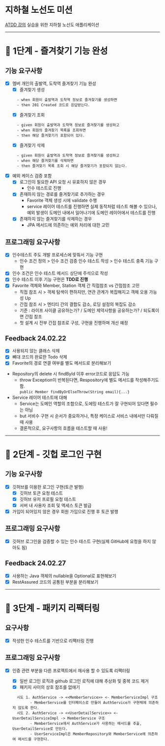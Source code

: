 # 지하철 노선도 미션
[ATDD 강의](https://edu.nextstep.camp/c/R89PYi5H) 실습을 위한 지하철 노선도 애플리케이션

---
# 🚀 1단계 - 즐겨찾기 기능 완성

## 기능 요구사항
- [x] 멤버 개인의 출발역, 도착역 즐겨찾기 기능 완성
  - [x] 즐겨찾기 생성
  ```
    - when 회원이 출발역과 도착역 정보로 즐겨찾기를 생성하면
    - then 201 Created 코드로 응답받는다.
  ```
  - [x] 즐겨찾기 조회
  ```
    - given 회원이 출발역과 도착역 정보로 즐겨찾기를 생성하고
    - when 회원의 즐겨찾기 목록을 조회하면
    - then 해당 즐겨찾기가 포함되어 있다.
  ```
  - [x] 즐겨찾기 삭제
  ```
    - given 회원이 출발역과 도착역 정보로 즐겨찾기를 생성하고
    - when 해당 즐겨찾기를 삭제하면
    - then 즐겨찾기 목록 조회 시 해당 즐겨찾기가 포함되지 않는다.
  ```
- [x] 예외 케이스 검증 포함
  - [x] 로그인이 필요한 API 요청 시 유효하지 않은 경우
    - 인수 테스트로 진행
  - [x] 존재하지 않는 경로를 즐겨찾기로 추가하는 경우
    - Favorite 객체 생성 시에 validate 수행 
    - service 레이어 테스트를 진행하면 실제 동작처럼 테스트 해볼 수 있으나, 예외 발생이 도메인 내에서 일어나기에 도메인 레이어에서 테스트를 진행
  - [x] 존재하지 않는 즐겨찾기를 삭제하는 경우
    - JPA 메서드에 의존하는 예외 처리에 대한 고민

## 프로그래밍 요구사항
- [x] 인수테스트 주도 개발 프로세스에 맞춰서 기능 구현
  - 인수 조건 정의 > 인수 조건 검증 인수 테스트 작성 > 인수 테스트 충족 기능 구현
- [x] 인수 조건은 인수 테스트 메서드 상단에 주석으로 작성
- [x] 인수 테스트 이후 기능 구현은 __TDD로 진행__
- [x] Favorite 객체와 Member, Station 객체 간 직접참조 vs 간접참조 고민
  - 직접 참조 시 > 객체 탐색이 편하지만, 연관 관계가 복잡해지고 객체 오용 가능성 Up
  - 간접 참조 시 > 엔티티 간의 결합도 감소, 로딩 설정의 복잡도 감소
  - 기준 : 라이프 사이클 공유하는가? / 도메인 제약사항을 공유하는가? /  되도록이면 간접 참조
  - 첫 설계 시 전부 간접 참조로 구성, 구현을 진행하며 개선 예정

## Feedback 24.02.22

- [x] 사용되지 않는 클래스 삭제
- [x] 뼈대 코드의 완료한 Todo 삭제
- [x] Favorite의 경로 연결 여부를 별도 메서드로 분리해보기
- Repository의 delete 시 findById 이후 error코드로 응답도 가능
  - throw Exception이 반복된다면, Respository에 별도 메서드를 작성해주기도 함.
  <br>`public Member findByOrElseThrow(String email){...}`
- Service 레이어 테스트에 대해
  - Service는 도메인 역할의 조합으로, 도에밍 테스트가 잘 구현되어 있다면 필수는 아님
  - but 서비수 구현 시 순서가 중요하거나, 특정 케이스로 서비스 내에서만 다뤄질 때 사용
  - 결론적으로, 요구사항의 흐름을 테스트할 때 사용!

---
# 🚀 2단계 - 깃헙 로그인 구현
## 기능 요구사항
- [x] 깃허브를 이용한 로그인 구현(토큰 발행)
  - [x] 깃허브 토큰 요청 테스트
  - [x] 깃허브 유저 프로필 요청 테스트
  - [x] 서버 내 사용자 조회 및 액세스 토큰 발급
- [x] 가입이 되어있지 않은 경우 회원 가입으로 진행 후 토큰 발행

## 프로그래밍 요구사항
- [x] 깃허브 로그인을 검증할 수 있는 인수 테스트 구현(실제 GitHub에 요청을 하지 않아도 됨)

## Feedback 24.02.27

- [x] 사용하는 Java 객체의 nullable을 Optional로 표현해보기
- [x] RestAssured 코드의 공통된 부분을 분리해보기

---
# 🚀 3단계 - 패키지 리팩터링

## 요구사항
- [x] 작성한 인수 테스트를 기반으로 리팩터링 진행

## 프로그래밍 요구사항
- [x] 인증 관련 부분을 다른 프로젝트에서 재사용 할 수 있도록 리팩터링
  - [x] 일반 로그인 로직과 github 로그인 로직에 대해 추상화 및 중복 코드 제거
  - [x] 패키지 사이의 상호 참조를 없애기
  ```
    시도 1. AuthService -> <<MemberService>> <- MemberServiceImpl 구조
          - MemberService를 인터페이스로 만들어 AuthService가 구현체에 의존하지 않도록 한다.
    시도 2. AuthService -> <<UserDetailService>> <- UserDetailServiceImpl -> MemberService 구조
          - MemberService에서 AuthService가 사용하는 메서드를 추출, UserDetailService로 만든다.
          - UserServiceImpl은 MemberRepository와 MemberService에 의존하여 메서드를 구현한다.     
  ```
    
